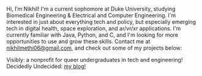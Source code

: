 Hi, I’m Nikhil! I'm a current sophomore at Duke University, studying Biomedical Engineering & Electrical and Computer Engineering. I'm interested in just about everything tech and policy, but especially emerging tech in digital health, space exploration, and ar/vr/xr applications. I'm currently familiar with Java, Python, and C, and I'm looking for more opportunities to use and grow these skills. Contact me at nikhilmethi06@gmail.com, and check out some of my projects below:

Visibly: a nonprofit for queer undergraduates in tech and engineering!
Decidedly Undecided: [my blog!](nikhilmethi.beehiiv.com)
